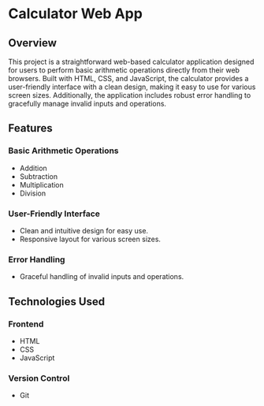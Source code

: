 # Calculator Web App

## Overview

This project is a straightforward web-based calculator application designed for users to perform basic arithmetic operations directly from their web browsers. Built with HTML, CSS, and JavaScript, the calculator provides a user-friendly interface with a clean design, making it easy to use for various screen sizes. Additionally, the application includes robust error handling to gracefully manage invalid inputs and operations.

## Features

### Basic Arithmetic Operations

- Addition
- Subtraction
- Multiplication
- Division

### User-Friendly Interface

- Clean and intuitive design for easy use.
- Responsive layout for various screen sizes.

### Error Handling

- Graceful handling of invalid inputs and operations.

## Technologies Used

### Frontend

- HTML
- CSS
- JavaScript

### Version Control

- Git
